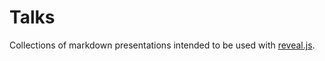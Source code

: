 # Talks

Collections of markdown presentations intended to be used with [reveal.js](https://github.com/hakimel/reveal.js/).
